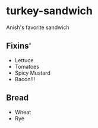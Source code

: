 # turkey-sandwich
Anish's favorite sandwich

## Fixins'
- Lettuce
- Tomatoes
- Spicy Mustard
- Bacon!!!

## Bread
- Wheat
- Rye

